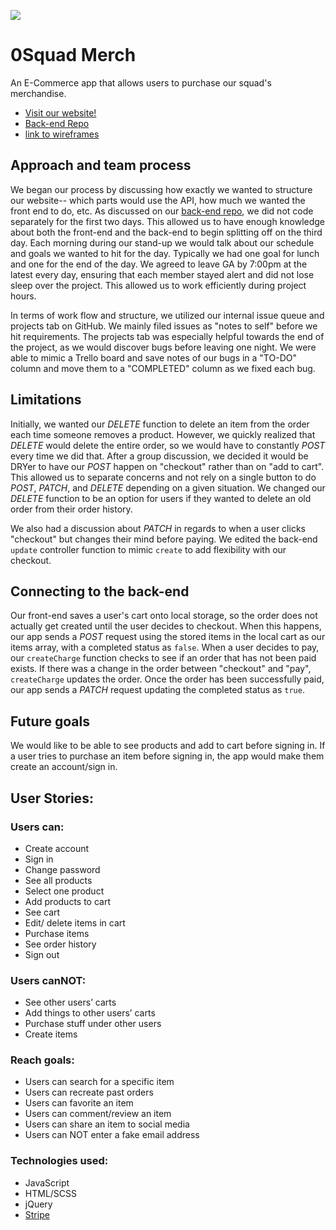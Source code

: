 [<img src="./images/0SquadLogo.png"/>](https://github.com/0Squad)

# 0Squad Merch
An E-Commerce app that allows users to purchase our squad's merchandise.

- [Visit our website!](0squad.github.io/0squadmerch)
- [Back-end Repo](https://github.com/0Squad/0squadmerch-api)
- [link to wireframes](https://goo.gl/photos/si3vrGCq6B87UXFg8)

## Approach and team process

We began our process by discussing how exactly we wanted to structure our website-- which parts would use the API, how much we wanted the front end to do, etc. As discussed on our [back-end repo](https://github.com/0Squad/0squadmerch-api), we did not code separately for the first two days. This allowed us to have enough knowledge about both the front-end and the back-end to begin splitting off on the third day. Each morning during our stand-up we would talk about our schedule and goals we wanted to hit for the day. Typically we had one goal for lunch and one for the end of the day. We agreed to leave GA by 7:00pm at the latest every day, ensuring that each member stayed alert and did not lose sleep over the project. This allowed us to work efficiently during project hours.

In terms of work flow and structure, we utilized our internal issue queue and projects tab on GitHub. We mainly filed issues as "notes to self" before we hit requirements. The projects tab was especially helpful towards the end of the project, as we would discover bugs before leaving one night. We were able to mimic a Trello board and save notes of our bugs in a "TO-DO" column and move them to a "COMPLETED" column as we fixed each bug.

## Limitations

Initially, we wanted our *DELETE* function to delete an item from the order each time someone removes a product. However, we quickly realized that *DELETE* would delete the entire order, so we would have to constantly *POST* every time we did that. After a group discussion, we decided it would be DRYer to have our *POST* happen on "checkout" rather than on "add to cart". This allowed us to separate concerns and not rely on a single button to do *POST*, *PATCH*, and *DELETE* depending on a given situation.
We changed our *DELETE* function to be an option for users if they wanted to delete an old order from their order history.

We also had a discussion about *PATCH* in regards to when a user clicks "checkout" but changes their mind before paying. We edited the back-end `update` controller function to mimic `create` to add flexibility with our checkout.

## Connecting to the back-end

Our front-end saves a user's cart onto local storage, so the order does not actually get created until the user decides to checkout. When this happens, our app sends a *POST* request using the stored items in the local cart as our items array, with a completed status as `false`. When a user decides to pay, our `createCharge` function checks to see if an order that has not been paid exists. If there was a change in the order between "checkout" and "pay", `createCharge` updates the order.
Once the order has been successfully paid, our app sends a *PATCH* request updating the completed status as `true`.

## Future goals

We would like to be able to see products and add to cart before signing in. If a user tries to purchase an item before signing in, the app would make them create an account/sign in.

## User Stories:
### Users can:
- Create account
- Sign in
- Change password
- See all products
- Select one product
- Add products to cart
- See cart
- Edit/ delete items in cart
- Purchase items
- See order history
- Sign out

### Users canNOT:
- See other users’ carts
- Add things to other users’ carts
- Purchase stuff under other users
- Create items

### Reach goals:
- Users can search for a specific item
- Users can recreate past orders
- Users can favorite an item
- Users can comment/review an item
- Users can share an item to social media
- Users can NOT enter a fake email address

### Technologies used:
- JavaScript
- HTML/SCSS
- jQuery
- [Stripe](https://stripe.com/)
